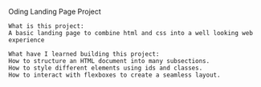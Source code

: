 Oding Landing Page Project

    What is this project:
    A basic landing page to combine html and css into a well looking web experience

    What have I learned building this project:
    How to structure an HTML document into many subsections. 
    How to style different elements using ids and classes.
    How to interact with flexboxes to create a seamless layout.

